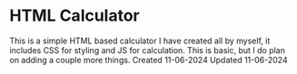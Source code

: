 # HTML Calculator
This is a simple HTML based calculator I have created all by myself, it includes CSS for styling and JS for calculation.
This is basic, but I do plan on adding a couple more things.
Created 11-06-2024
Updated 11-06-2024
